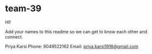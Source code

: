 # team-39
HI! 

Add your names to this readme so we can get to know each other and connect.

Priya Karsi
Phone: 9049522162
Email: priya.karsi1918@gmail.com
